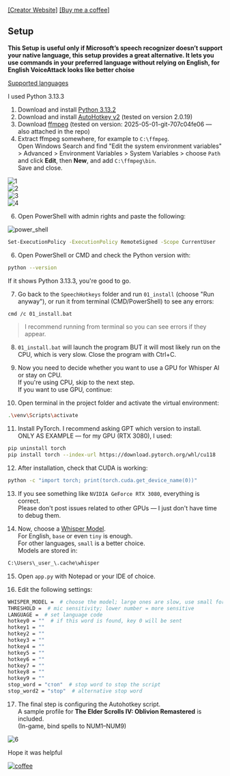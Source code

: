[[Creator Website]](https://velbaum.cc) [[Buy me a coffee]](https://buymeacoffee.com/maksim_velbaum)

## Setup

**This Setup is useful only if Microsoft’s speech recognizer doesn’t support your native language, this setup provides a great alternative. It lets you use commands in your preferred language without relying on English, for English VoiceAttack looks like better choise**

[Supported languages](https://platform.openai.com/docs/guides/speech-to-text/prompting#supported-languages)

I used Python 3.13.3

1. Download and install [Python 3.13.2](https://www.python.org/downloads/)
2. Download and install [AutoHotkey v2](https://www.autohotkey.com/) (tested on version 2.0.19)
3. Download [ffmpeg](https://www.gyan.dev/ffmpeg/builds/) (tested on version: 2025-05-01-git-707c04fe06 — also attached in the repo)
4. Extract ffmpeg somewhere, for example to `C:\ffmpeg`.  
   Open Windows Search and find "Edit the system environment variables" > Advanced > Environment Variables > System Variables > choose `Path` and click **Edit**, then **New**, and add `C:\ffmpeg\bin`.  
   Save and close.

![1](https://github.com/maksimvelbaum/SpeechHotkeys/blob/main/98_README_PICTURES/1.png?raw=true)  
![2](https://github.com/maksimvelbaum/SpeechHotkeys/blob/main/98_README_PICTURES/2.png?raw=true)  
![3](https://github.com/maksimvelbaum/SpeechHotkeys/blob/main/98_README_PICTURES/3.png?raw=true)  
![4](https://github.com/maksimvelbaum/SpeechHotkeys/blob/main/98_README_PICTURES/4.png?raw=true)  

6. Open PowerShell with admin rights and paste the following:

![power_shell](https://github.com/maksimvelbaum/SpeechHotkeys/blob/main/98_README_PICTURES/power_shell.png?raw=true)

```bash
Set-ExecutionPolicy -ExecutionPolicy RemoteSigned -Scope CurrentUser
```

6. Open PowerShell or CMD and check the Python version with:

```bash
python --version
```

If it shows Python 3.13.3, you're good to go.

7. Go back to the `SpeechHotkeys` folder and run `01_install` (choose "Run anyway"), or run it from terminal (CMD/PowerShell) to see any errors:

```bash
cmd /c 01_install.bat
```

> I recommend running from terminal so you can see errors if they appear.

8. `01_install.bat` will launch the program BUT it will most likely run on the CPU, which is very slow. Close the program with Ctrl+C.

9. Now you need to decide whether you want to use a GPU for Whisper AI or stay on CPU.  
   If you're using CPU, skip to the next step.  
   If you want to use GPU, continue:

10. Open terminal in the project folder and activate the virtual environment:

```bash
.\venv\Scripts\activate
```

11. Install PyTorch. I recommend asking GPT which version to install.  
    ONLY AS EXAMPLE — for my GPU (RTX 3080), I used:

```bash
pip uninstall torch
pip install torch --index-url https://download.pytorch.org/whl/cu118
```

12. After installation, check that CUDA is working:

```bash
python -c "import torch; print(torch.cuda.get_device_name(0))"
```

13. If you see something like `NVIDIA GeForce RTX 3080`, everything is correct.  
    Please don't post issues related to other GPUs — I just don't have time to debug them.

14. Now, choose a [Whisper Model](https://github.com/openai/whisper/blob/main/model-card.md).  
    For English, `base` or even `tiny` is enough.  
    For other languages, `small` is a better choice.  
    Models are stored in:

```bash
C:\Users\_user_\.cache\whisper
```

15. Open `app.py` with Notepad or your IDE of choice.

16. Edit the following settings:

```bash
WHISPER_MODEL =  # choose the model; large ones are slow, use small for CPU
THRESHOLD =  # mic sensitivity; lower number = more sensitive
LANGUAGE =  # set language code
hotkey0 = ""  # if this word is found, key 0 will be sent
hotkey1 = ""
hotkey2 = ""
hotkey3 = ""
hotkey4 = ""
hotkey5 = ""
hotkey6 = ""
hotkey7 = ""
hotkey8 = ""
hotkey9 = ""
stop_word = "стоп"  # stop word to stop the script
stop_word2 = "stop"  # alternative stop word
```

17. The final step is configuring the Autohotkey script.  
    A sample profile for **The Elder Scrolls IV: Oblivion Remastered** is included.  
    (In-game, bind spells to NUM1–NUM9)

![6](https://github.com/maksimvelbaum/SpeechHotkeys/blob/main/98_README_PICTURES/6.png?raw=true)

Hope it was helpful

[![coffee](https://github.com/maksimvelbaum/SpeechHotkeys/blob/main/98_README_PICTURES/coffee.gif?raw=true)](https://www.buymeacoffee.com/maksim_velbaum)



